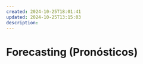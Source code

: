 ```yaml
---
created: 2024-10-25T18:01:41
updated: 2024-10-25T13:15:03
description: 
---
```


# Forecasting (Pronósticos)
